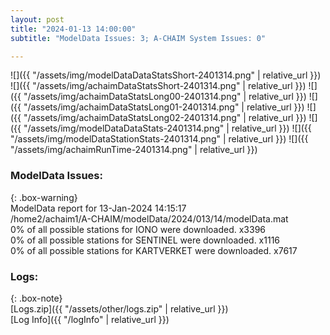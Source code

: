 ```yaml
---
layout: post
title: "2024-01-13 14:00:00"
subtitle: "ModelData Issues: 3; A-CHAIM System Issues: 0"

---
```


![]({{ "/assets/img/modelDataDataStatsShort-2401314.png" | relative_url }})
![]({{ "/assets/img/achaimDataStatsShort-2401314.png" | relative_url }})
![]({{ "/assets/img/achaimDataStatsLong00-2401314.png" | relative_url }})
![]({{ "/assets/img/achaimDataStatsLong01-2401314.png" | relative_url }})
![]({{ "/assets/img/achaimDataStatsLong02-2401314.png" | relative_url }})
![]({{ "/assets/img/modelDataDataStats-2401314.png" | relative_url }})
![]({{ "/assets/img/modelDataStationStats-2401314.png" | relative_url }})
![]({{ "/assets/img/achaimRunTime-2401314.png" | relative_url }})


### ModelData Issues:  
  
{: .box-warning}  
 ModelData report for 13-Jan-2024 14:15:17   
 /home2/achaim1/A-CHAIM/modelData/2024/013/14/modelData.mat   
 0% of all possible stations for IONO were downloaded. x3396   
 0% of all possible stations for SENTINEL were downloaded. x1116   
 0% of all possible stations for KARTVERKET were downloaded. x7617   
  


### Logs:  
  
{: .box-note}  
[Logs.zip]({{ "/assets/other/logs.zip" | relative_url }})  
[Log Info]({{ "/logInfo" | relative_url }})  
